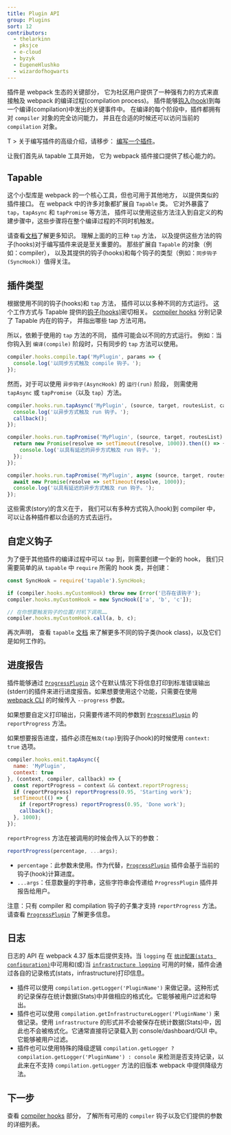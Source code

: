 ```yaml
---
title: Plugin API
group: Plugins
sort: 12
contributors:
  - thelarkinn
  - pksjce
  - e-cloud
  - byzyk
  - EugeneHlushko
  - wizardofhogwarts
---
```


插件是 webpack 生态的关键部分，
它为社区用户提供了一种强有力的方式来直接触及 webpack 的编译过程(compilation process)。
插件能够[钩入(hook)](/api/compiler-hooks/#hooks)到每一个编译(compilation)中发出的关键事件中。
在编译的每个阶段中，插件都拥有对 `compiler` 对象的完全访问能力，
并且在合适的时候还可以访问当前的 `compilation` 对象。

T > 关于编写插件的高级介绍，请移步：
[编写一个插件](/contribute/writing-a-plugin)。

让我们首先从 tapable 工具开始，
它为 webpack 插件接口提供了核心能力的。


## Tapable

这个小型库是 webpack 的一个核心工具，但也可用于其他地方，
以提供类似的插件接口。
在 webpack 中的许多对象都扩展自 `Tapable` 类。
它对外暴露了 `tap`，`tapAsync` 和 `tapPromise` 等方法，
插件可以使用这些方法注入到自定义的构建步骤中，这些步骤将在整个编译过程的不同时机触发。

请查看[文档](https://github.com/webpack/tapable)了解更多知识。
理解上面的的三种 `tap` 方法，
以及提供这些方法的钩子(hooks)对于编写插件来说是至关重要的。
那些扩展自 `Tapable` 的对象（例如：compiler），
以及其提供的钩子(hooks)和每个钩子的类型（例如：`同步钩子(SyncHook)`）值得关注。


## 插件类型

根据使用不同的钩子(hooks)和 `tap` 方法，
插件可以以多种不同的方式运行。
这个工作方式与 Tapable 提供的[钩子(hooks)](https://github.com/webpack/tapable#tapable)密切相关。
[compiler hooks](/api/compiler-hooks/#hooks) 分别记录了 Tapable 内在的钩子，
并指出哪些 tap 方法可用。

所以，依赖于使用的 `tap` 方法的不同，
插件可能会以不同的方式运行。
例如：当你钩入到 `编译(compile)` 阶段时，只有同步的 `tap` 方法可以使用。

``` js
compiler.hooks.compile.tap('MyPlugin', params => {
  console.log('以同步方式触及 compile 钩子。');
});
```

然而，对于可以使用 `异步钩子(AsyncHook)` 的 `运行(run)` 阶段，
则需使用 `tapAsync` 或 `tapPromise`（以及 `tap`）方法。

```js
compiler.hooks.run.tapAsync('MyPlugin', (source, target, routesList, callback) => {
  console.log('以异步方式触及 run 钩子。');
  callback();
});

compiler.hooks.run.tapPromise('MyPlugin', (source, target, routesList) => {
  return new Promise(resolve => setTimeout(resolve, 1000)).then(() => {
    console.log('以具有延迟的异步方式触及 run 钩子。');
  });
});

compiler.hooks.run.tapPromise('MyPlugin', async (source, target, routesList) => {
  await new Promise(resolve => setTimeout(resolve, 1000));
  console.log('以具有延迟的异步方式触及 run 钩子。');
});
```

这些需求(story)的含义在于，
我们可以有多种方式钩入(hook)到 compiler 中，可以让各种插件都以合适的方式去运行。


## 自定义钩子

为了便于其他插件的编译过程中可以 `tap` 到，则需要创建一个新的 hook，
我们只需要简单的从 `tapable` 中 `require` 所需的 hook 类，并创建：

``` js
const SyncHook = require('tapable').SyncHook;

if (compiler.hooks.myCustomHook) throw new Error('已存在该钩子');
compiler.hooks.myCustomHook = new SyncHook(['a', 'b', 'c']);

// 在你想要触发钩子的位置/时机下调用……
compiler.hooks.myCustomHook.call(a, b, c);
```

再次声明，
查看 `tapable` [文档](https://github.com/webpack/tapable) 来了解更多不同的钩子类(hook class)，以及它们是如何工作的。

## 进度报告

插件能够通过 [`ProgressPlugin`](/plugins/progress-plugin/) 这个在默认情况下将信息打印到标准错误输出(stderr)的插件来进行进度报告。如果想要使用这个功能，只需要在使用 [webpack CLI](/api/cli/) 的时候传入 `--progress` 参数。

如果想要自定义打印输出，只需要传递不同的参数到 [`ProgressPlugin`](/plugins/progress-plugin/) 的 `reportProgress` 方法。

如果想要报告进度，插件必须在`触及(tap)`到钩子(hook)的时候使用 `context: true` 选项。

```js
compiler.hooks.emit.tapAsync({
  name: 'MyPlugin',
  context: true
}, (context, compiler, callback) => {
  const reportProgress = context && context.reportProgress;
  if (reportProgress) reportProgress(0.95, 'Starting work');
  setTimeout(() => {
    if (reportProgress) reportProgress(0.95, 'Done work');
    callback();
  }, 1000);
});
```

`reportProgress` 方法在被调用的时候会传入以下的参数：

```js
reportProgress(percentage, ...args);
```

- `percentage`：此参数未使用。作为代替，[`ProgressPlugin`](/plugins/progress-plugin/) 插件会基于当前的钩子(hook)计算进度。
- `...args`：任意数量的字符串，这些字符串会传递给 `ProgressPlugin` 插件并报告给用户。

注意：只有 compiler 和 compilation 钩子的子集才支持 `reportProgress` 方法。请查看 [`ProgressPlugin`](/plugins/progress-plugin/#supported-hooks) 了解更多信息。

## 日志

日志的 API 在 webpack 4.37 版本后提供支持。当 `logging` 在 [`统计配置(stats configuration)`](/configuration/stats/#statslogging)中可用和(或)当 [`infrastructure logging`](/configuration/other-options/#infrastructurelogging) 可用的时候，插件会通过各自的记录格式(stats，infrastructure)打印信息。

- 插件可以使用 `compilation.getLogger('PluginName')` 来做记录。这种形式的记录保存在统计数据(Stats)中并做相应的格式化。它能够被用户过滤和导出。
- 插件也可以使用 `compilation.getInfrastructureLogger('PluginName')` 来做记录。使用 `infrastructure` 的形式并不会被保存在统计数据(Stats)中，因此也不会被格式化。它通常直接将记录载入到 console/dashboard/GUI 中。它能够被用户过滤。
- 插件也可以使用特殊的降级逻辑 `compilation.getLogger ? compilation.getLogger('PluginName') : console` 来检测是否支持记录，以此来在不支持 `compilation.getLogger` 方法的旧版本 webpack 中提供降级方法。

## 下一步

查看 [compiler hooks](/api/compiler-hooks/) 部分，
了解所有可用的 `compiler` 钩子以及它们提供的参数的详细列表。
